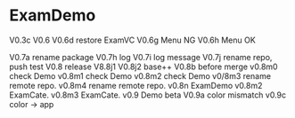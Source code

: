 # ExamDemo
V0.3c
V0.6
V0.6d restore ExamVC
V0.6g Menu NG
V0.6h Menu OK

V0.7a rename package
V0.7h log
V0.7i log message
V0.7j rename repo, push test
V0.8 release
V8.8j1
V0.8j2 base++
V0.8b before merge
v0.8m0 check Demo
v0.8m1 check Demo
v0.8m2 check Demo
v0/8m3 rename remote repo.
v0.8m4 rename remote repo.
v0.8n ExamDemo
v0.8m2 ExamCate.
v0.8m3 ExamCate.
v0.9 Demo beta
V0.9a color mismatch
v0.9c color -> app
